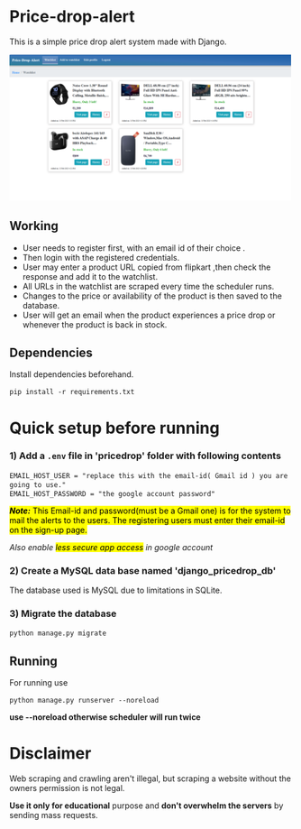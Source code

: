 # Price-drop-alert
This is a simple price drop alert system made with Django.    

<img src="Screenshot.png" alt="Screenshot" width="500"/>

## Working

- User needs to register first, with an email id of their choice .
- Then login with the registered credentials.
- User may enter a product URL copied from flipkart ,then check the response and add it to the watchlist.
- All URLs in the watchlist are scraped every time the scheduler runs.
- Changes to the price or availability of the product is then saved to the database.
- User will get an email when the product experiences a price drop or whenever the product is back in stock.

## Dependencies
Install dependencies beforehand. 
```
pip install -r requirements.txt
```
# Quick setup before running
### 1) Add a `.env` file in 'pricedrop' folder with following contents
```
EMAIL_HOST_USER = "replace this with the email-id( Gmail id ) you are going to use."
EMAIL_HOST_PASSWORD = "the google account password"
```
<mark>**_Note:_** This Email-id and password(must be a Gmail one) is for the system to mail the alerts to the users. The registering users must enter their email-id on the sign-up page.</mark>

_Also enable <mark>less secure app access</mark> in google account_

### 2) Create a MySQL data base named 'django_pricedrop_db'
The database used is MySQL due to limitations in SQLite.    

### 3) Migrate the database
```
python manage.py migrate
```

## Running
For running use
```
python manage.py runserver --noreload
```
 **use   --noreload otherwise scheduler will run twice**

# Disclaimer

Web scraping and crawling aren't illegal, but scraping a website without the owners permission is not legal.

**Use it only for educational** purpose and **don't overwhelm the servers** by sending mass requests.
